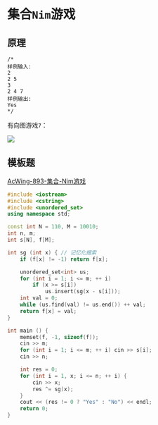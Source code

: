# 集合`Nim`游戏

## 原理

```
/* 
样例输入:
2
2 5
3
2 4 7
样例输出:
Yes
*/
```

有向图游戏`7`：

![](/img/0055.bmp)

## 模板题

[AcWing-893-集合-Nim游戏](https://www.acwing.com/solution/AcWing/content/3929/)

```cpp
#include <iostream>
#include <cstring>
#include <unordered_set>
using namespace std;

const int N = 110, M = 10010;
int n, m;
int s[N], f[M];

int sg (int x) { // 记忆化搜索
    if (f[x] != -1) return f[x];

    unordered_set<int> us;
    for (int i = 1; i <= m; ++ i)
        if (x >= s[i])
            us.insert(sg(x - s[i]));
    int val = 0;
    while (us.find(val) != us.end()) ++ val;
    return f[x] = val;
}

int main () {
    memset(f, -1, sizeof(f));
    cin >> m;
    for (int i = 1; i <= m; ++ i) cin >> s[i];
    cin >> n;

    int res = 0;
    for (int i = 1, x; i <= n; ++ i) {
        cin >> x;
        res ^= sg(x);
    }
    cout << (res != 0 ? "Yes" : "No") << endl;
    return 0;
}
```

